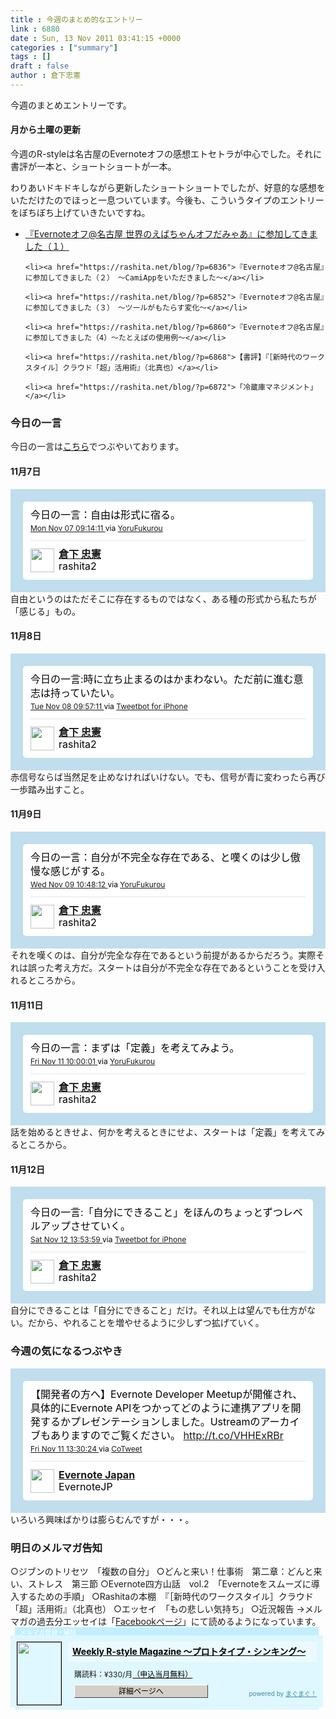 ```yaml
---
title : 今週のまとめ的なエントリー
link : 6880
date : Sun, 13 Nov 2011 03:41:15 +0000
categories : ["summary"]
tags : []
draft : false
author : 倉下忠憲
---
```


今週のまとめエントリーです。

<h4>月から土曜の更新</h4>
今週のR-styleは名古屋のEvernoteオフの感想エトセトラが中心でした。それに書評が一本と、ショートショートが一本。

わりあいドキドキしながら更新したショートショートでしたが、好意的な感想をいただけたのでほっと一息ついています。今後も、こういうタイプのエントリーをぼちぼち上げていきたいですね。

<ul>
	<li><a href="https://rashita.net/blog/?p=6824">『Evernoteオフ@名古屋 世界のえばちゃんオフだみゃあ』に参加してきました（１）</a></li>

	<li><a href="https://rashita.net/blog/?p=6836">『Evernoteオフ@名古屋』に参加してきました（２）　〜CamiAppをいただきました〜</a></li>

	<li><a href="https://rashita.net/blog/?p=6852">『Evernoteオフ@名古屋』に参加してきました（３）　〜ツールがもたらす変化〜</a></li>

	<li><a href="https://rashita.net/blog/?p=6860">『Evernoteオフ@名古屋』に参加してきました（4）〜たとえばの使用例〜</a></li>

	<li><a href="https://rashita.net/blog/?p=6868">【書評】『［新時代のワークスタイル］クラウド「超」活用術』（北真也）</a></li>

	<li><a href="https://rashita.net/blog/?p=6872">「冷蔵庫マネジメント」</a></li>

</ul>


<h3>今日の一言</h3>
今日の一言は<a href="http://twitter.com/rashita2 ">こちら</a>でつぶやいております。
 
<h4>11月7日</h4>
<!-- http://twitter.com/rashita2/status/133472304884752380 --> <style type='text/css'>.bbpBox{background:url(http://a0.twimg.com/images/themes/theme1/bg.png) #C0DEED;padding:20px;}</style><div id='tweet_133472304884752380' class='bbpBox' style='background:url(http://a0.twimg.com/images/themes/theme1/bg.png) #C0DEED;padding:20px;'><p class='bbpTweet' style='background:#fff;padding:10px 12px 10px 12px;margin:0;min-height:48px;color:#000;font-size:16px !important;line-height:22px;-moz-border-radius:5px;-webkit-border-radius:5px;'>今日の一言：自由は形式に宿る。<span class='timestamp' style='font-size:12px;display:block;'><a title='Mon Nov 07 09:14:11 ' href='http://twitter.com/rashita2/status/133472304884752380'>Mon Nov 07 09:14:11 </a> via <a href="http://sites.google.com/site/yorufukurou/" rel="nofollow">YoruFukurou</a></span><span class='metadata' style='display:block;width:100%;clear:both;margin-top:8px;padding-top:12px;height:40px;border-top:1px solid #fff;border-top:1px solid #e6e6e6;'><span class='author' style='line-height:19px;'><a href='http://twitter.com/rashita2'><img src='http://a1.twimg.com/profile_images/1143530935/rashita240_normal.jpg' style='float:left;margin:0 7px 0 0px;width:38px;height:38px;' /></a><strong><a href='http://twitter.com/rashita2'>倉下 忠憲</a></strong><br/>rashita2</span></span></p></div> <!-- end of tweet -->
<!--more-->
自由というのはただそこに存在するものではなく、ある種の形式から私たちが「感じる」もの。
<h4>11月8日</h4>
<!-- http://twitter.com/rashita2/status/133845512695726080 --> <style type='text/css'>.bbpBox{background:url(http://a0.twimg.com/images/themes/theme1/bg.png) #C0DEED;padding:20px;}</style><div id='tweet_133845512695726080' class='bbpBox' style='background:url(http://a0.twimg.com/images/themes/theme1/bg.png) #C0DEED;padding:20px;'><p class='bbpTweet' style='background:#fff;padding:10px 12px 10px 12px;margin:0;min-height:48px;color:#000;font-size:16px !important;line-height:22px;-moz-border-radius:5px;-webkit-border-radius:5px;'>今日の一言:時に立ち止まるのはかまわない。ただ前に進む意志は持っていたい。<span class='timestamp' style='font-size:12px;display:block;'><a title='Tue Nov 08 09:57:11 ' href='http://twitter.com/rashita2/status/133845512695726080'>Tue Nov 08 09:57:11 </a> via <a href="http://tapbots.com/tweetbot" rel="nofollow">Tweetbot for iPhone</a></span><span class='metadata' style='display:block;width:100%;clear:both;margin-top:8px;padding-top:12px;height:40px;border-top:1px solid #fff;border-top:1px solid #e6e6e6;'><span class='author' style='line-height:19px;'><a href='http://twitter.com/rashita2'><img src='http://a1.twimg.com/profile_images/1143530935/rashita240_normal.jpg' style='float:left;margin:0 7px 0 0px;width:38px;height:38px;' /></a><strong><a href='http://twitter.com/rashita2'>倉下 忠憲</a></strong><br/>rashita2</span></span></p></div> <!-- end of tweet -->
赤信号ならば当然足を止めなければいけない。でも、信号が青に変わったら再び一歩踏み出すこと。
<h4>11月9日</h4>
<!-- http://twitter.com/rashita2/status/134220739384582140 --> <style type='text/css'>.bbpBox{background:url(http://a0.twimg.com/images/themes/theme1/bg.png) #C0DEED;padding:20px;}</style><div id='tweet_134220739384582140' class='bbpBox' style='background:url(http://a0.twimg.com/images/themes/theme1/bg.png) #C0DEED;padding:20px;'><p class='bbpTweet' style='background:#fff;padding:10px 12px 10px 12px;margin:0;min-height:48px;color:#000;font-size:16px !important;line-height:22px;-moz-border-radius:5px;-webkit-border-radius:5px;'>今日の一言：自分が不完全な存在である、と嘆くのは少し傲慢な感じがする。<span class='timestamp' style='font-size:12px;display:block;'><a title='Wed Nov 09 10:48:12 ' href='http://twitter.com/rashita2/status/134220739384582140'>Wed Nov 09 10:48:12 </a> via <a href="http://sites.google.com/site/yorufukurou/" rel="nofollow">YoruFukurou</a></span><span class='metadata' style='display:block;width:100%;clear:both;margin-top:8px;padding-top:12px;height:40px;border-top:1px solid #fff;border-top:1px solid #e6e6e6;'><span class='author' style='line-height:19px;'><a href='http://twitter.com/rashita2'><img src='http://a1.twimg.com/profile_images/1143530935/rashita240_normal.jpg' style='float:left;margin:0 7px 0 0px;width:38px;height:38px;' /></a><strong><a href='http://twitter.com/rashita2'>倉下 忠憲</a></strong><br/>rashita2</span></span></p></div> <!-- end of tweet -->
それを嘆くのは、自分が完全な存在であるという前提があるからだろう。実際それは誤った考え方だ。スタートは自分が不完全な存在であるということを受け入れるところから。
<h4>11月11日</h4>
<!-- http://twitter.com/rashita2/status/134933387797471230 --> <style type='text/css'>.bbpBox{background:url(http://a0.twimg.com/images/themes/theme1/bg.png) #C0DEED;padding:20px;}</style><div id='tweet_134933387797471230' class='bbpBox' style='background:url(http://a0.twimg.com/images/themes/theme1/bg.png) #C0DEED;padding:20px;'><p class='bbpTweet' style='background:#fff;padding:10px 12px 10px 12px;margin:0;min-height:48px;color:#000;font-size:16px !important;line-height:22px;-moz-border-radius:5px;-webkit-border-radius:5px;'>今日の一言：まずは「定義」を考えてみよう。<span class='timestamp' style='font-size:12px;display:block;'><a title='Fri Nov 11 10:00:01 ' href='http://twitter.com/rashita2/status/134933387797471230'>Fri Nov 11 10:00:01 </a> via <a href="http://sites.google.com/site/yorufukurou/" rel="nofollow">YoruFukurou</a></span><span class='metadata' style='display:block;width:100%;clear:both;margin-top:8px;padding-top:12px;height:40px;border-top:1px solid #fff;border-top:1px solid #e6e6e6;'><span class='author' style='line-height:19px;'><a href='http://twitter.com/rashita2'><img src='http://a1.twimg.com/profile_images/1143530935/rashita240_normal.jpg' style='float:left;margin:0 7px 0 0px;width:38px;height:38px;' /></a><strong><a href='http://twitter.com/rashita2'>倉下 忠憲</a></strong><br/>rashita2</span></span></p></div> <!-- end of tweet -->
話を始めるときせよ、何かを考えるときにせよ、スタートは「定義」を考えてみるところから。
<h4>11月12日</h4>
<!-- http://twitter.com/rashita2/status/135354657538195460 --> <style type='text/css'>.bbpBox{background:url(http://a0.twimg.com/images/themes/theme1/bg.png) #C0DEED;padding:20px;}</style><div id='tweet_135354657538195460' class='bbpBox' style='background:url(http://a0.twimg.com/images/themes/theme1/bg.png) #C0DEED;padding:20px;'><p class='bbpTweet' style='background:#fff;padding:10px 12px 10px 12px;margin:0;min-height:48px;color:#000;font-size:16px !important;line-height:22px;-moz-border-radius:5px;-webkit-border-radius:5px;'>今日の一言:「自分にできること」をほんのちょっとずつレベルアップさせていく。<span class='timestamp' style='font-size:12px;display:block;'><a title='Sat Nov 12 13:53:59 ' href='http://twitter.com/rashita2/status/135354657538195460'>Sat Nov 12 13:53:59 </a> via <a href="http://tapbots.com/tweetbot" rel="nofollow">Tweetbot for iPhone</a></span><span class='metadata' style='display:block;width:100%;clear:both;margin-top:8px;padding-top:12px;height:40px;border-top:1px solid #fff;border-top:1px solid #e6e6e6;'><span class='author' style='line-height:19px;'><a href='http://twitter.com/rashita2'><img src='http://a1.twimg.com/profile_images/1143530935/rashita240_normal.jpg' style='float:left;margin:0 7px 0 0px;width:38px;height:38px;' /></a><strong><a href='http://twitter.com/rashita2'>倉下 忠憲</a></strong><br/>rashita2</span></span></p></div> <!-- end of tweet -->
自分にできることは「自分にできること」だけ。それ以上は望んでも仕方がない。だから、やれることを増やせるように少しずつ拡げていく。
<h3>今週の気になるつぶやき</h3>
<!-- http://twitter.com/EvernoteJP/status/134986333457350660 --> <style type='text/css'>.bbpBox{background:url(http://a0.twimg.com/images/themes/theme1/bg.png) #C0DEED;padding:20px;}</style><div id='tweet_134986333457350660' class='bbpBox' style='background:url(http://a0.twimg.com/images/themes/theme1/bg.png) #C0DEED;padding:20px;'><p class='bbpTweet' style='background:#fff;padding:10px 12px 10px 12px;margin:0;min-height:48px;color:#000;font-size:16px !important;line-height:22px;-moz-border-radius:5px;-webkit-border-radius:5px;'>【開発者の方へ】Evernote Developer Meetupが開催され、具体的にEvernote APIをつかってどのように連携アプリを開発するかプレゼンテーションしました。Ustreamのアーカイブもありますのでご覧ください。 <a href='http://t.co/VHHExRBr' target='_new'>http://t.co/VHHExRBr</a><span class='timestamp' style='font-size:12px;display:block;'><a title='Fri Nov 11 13:30:24 ' href='http://twitter.com/EvernoteJP/status/134986333457350660'>Fri Nov 11 13:30:24 </a> via <a href="http://cotweet.com/?utm_source=sp1" rel="nofollow">CoTweet</a></span><span class='metadata' style='display:block;width:100%;clear:both;margin-top:8px;padding-top:12px;height:40px;border-top:1px solid #fff;border-top:1px solid #e6e6e6;'><span class='author' style='line-height:19px;'><a href='http://twitter.com/EvernoteJP'><img src='http://a3.twimg.com/profile_images/645359421/en_iphone_webclip_icon_60x60_bigger_normal.png' style='float:left;margin:0 7px 0 0px;width:38px;height:38px;' /></a><strong><a href='http://twitter.com/EvernoteJP'>Evernote Japan</a></strong><br/>EvernoteJP</span></span></p></div> <!-- end of tweet -->
いろいろ興味ばかりは膨らむんですが・・・。

<h3>明日のメルマガ告知</h3>
○ジブンのトリセツ　「複数の自分」
○どんと来い！仕事術　第二章：どんと来い、ストレス　第三節
○Evernote四方山話　vol.2　「Evernoteをスムーズに導入するための手順」
○Rashitaの本棚　『［新時代のワークスタイル］クラウド「超」活用術』（北真也）
○エッセイ　「もの悲しい気持ち」
○近況報告
→メルマガの過去分エッセイは「<a href="http://www.facebook.com/home.php#!/rashitaportal">Facebookページ</a>」にて読めるようになっています。

<div style="width:500px;margin-bottom:20px;">
<div style="height:13px;background:url(http://img.mag2.com/mag2/common/publ/pub-form/wide_b_left_top.gif) no-repeat left top;"><div style="height:13px;background:url(http://img.mag2.com/mag2/common/publ/pub-form/wide_b_right_top.gif) no-repeat right top;"><div style="margin:0 7px;padding-left:8px; height:13px; color:#fff; background:#c2efff url(http://img.mag2.com/mag2/common/publ/pub-form/wide_b_tit.gif) no-repeat left top; font-size:10px;">メルマガ登録・解除</div></div></div>
<div style="padding:10px 0;background:#dff7ff url(http://img.mag2.com/mag2/common/publ/pub-form/wide_b_bg.gif) repeat-x;font-size:12px;"><a href="http://www.mag2.com/m/0001185133.html" style="border:none;"><img src="http://www.mag2.com/images/MagazineCover/0001185133c.png" width="70" height="100" style="margin:0 10px; position:absolute; border:#000 1px solid;" /></a>
<div style="margin:0 10px 0 92px; position:relative; height:95px;">
<div style="padding:8px 7px; background-color: #ebfaff; font-weight:bold; font-size:14px; line-height:1.2;"><a href="http://www.mag2.com/m/0001185133.html" style="color:#000;">Weekly R-style Magazine ～プロトタイプ・シンキング～ </a></div>
<div style="padding:10px 0 0 10px;">購読料：&yen;330/月<a href="http://www.mag2.com/read/charge.html" style="color:#000;">（申込当月無料）</a></div><div style="margin:10px 0 0 10px; height:20px;position:relative;"><a href="http://www.mag2.com/m/0001185133.html" style="color:#000;text-decoration:none;"><span style="padding:2px 70px;border:#404040 1px solid;border-top-color:#fff;border-left-color:#fff;background-color:#d4d0c8;text-align:center;">詳細ページへ</span></a><span style="position:absolute; right:0; bottom:0; color:#3f8ba5; font-size:10px;">powered by <a href="http://www.mag2.com/" target="_blank" style="color:#3f8ba5;">まぐまぐ！</a></span></div></div>
</div>
<div style="height:4px;background:url(http://img.mag2.com/mag2/common/publ/pub-form/wide_b_left_bot.gif) no-repeat left top;"><div style="background:url(http://img.mag2.com/mag2/common/publ/pub-form/wide_b_right_bot.gif) no-repeat right top;"><div style="margin:0 7px;padding-left:8px; height:4px; background-color:#dff7ff; font-size:1px;">&nbsp;</div></div></div>
</div>
